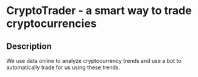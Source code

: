 # CryptoTrader - a smart way to trade cryptocurrencies

## Description

We use data online to analyze cryptocurrency trends and use a bot to automatically trade for us using these trends.
